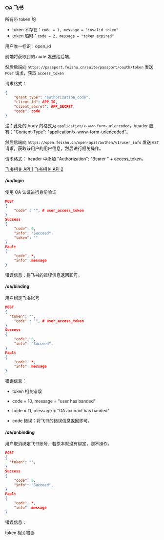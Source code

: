 ### OA 飞书

所有带 token 的

- token 不存在：`code = 1, message = "invalid token"`
- token 超时：`code = 2, message = "token expired"`

用户唯一标识：open_id

前端将获取到的 code 发送给后端，

然后后端向 `https://passport.feishu.cn/suite/passport/oauth/token` 发送 `POST` 请求，获取 `access_token`

请求格式：
```json
{
	"grant_type": "authorization_code",
	"client_id": APP_ID,
	"client_secret": APP_SECRET,
	"code": code
}
```
注：此处的 body 的格式为 `application/x-www-form-urlencoded`，header 应有："Content-Type": "application/x-www-form-urlencoded"。

然后后端向 `https://open.feishu.cn/open-apis/authen/v1/user_info` 发送 `GET` 请求，获取该用户的用户信息，然后进行相关操作。

请求格式： header 中添加 "Authorization": "Bearer " + access_token。

[飞书相关 API 1](https://open.feishu.cn/document/common-capabilities/sso/api/get-access_token)
[飞书相关 API 2](https://open.feishu.cn/document/uAjLw4CM/ukTMukTMukTM/reference/authen-v1/user_info/get)

#### /oa/login

使用 OA 认证进行身份验证

```json
POST
{
	"code" : "", # user_access_token
}
Success
{
	"code": 0,
	"info": "Succeed",
	"token": ""
}
Fault
{
	"code": *,
	"info": message
}
```
错误信息：将飞书的错误信息返回即可。

#### /oa/binding

用户绑定飞书账号

```json
POST
{
  "token": "",
	"code" : "", # user_access_token
}
Success
{
	"code": 0,
	"info": "Succeed",
}
Fault
{
	"code": *,
	"info": message
}
```

错误信息：

- token 相关错误

- code = 10, message = "user has banded"
- code = 11, message = "OA account has banded"

- code 错误：将飞书的错误信息返回即可。

#### /oa/unbinding

用户取消绑定飞书账号，若原本就没有绑定，则不操作。

```json
POST
{
  "token": "",
}
Success
{
	"code": 0,
	"info": "Succeed",
}
Fault
{
	"code": *,
	"info": message
}
```

错误信息：

token 相关错误
